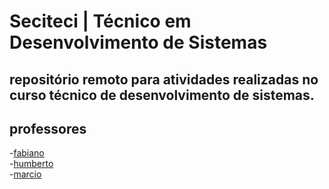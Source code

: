 # Seciteci | Técnico em Desenvolvimento de Sistemas
repositório remoto para atividades realizadas no curso técnico de desenvolvimento de sistemas.
---
## professores <br>
-[fabiano](./fabiano) <br>
-[humberto](./humberto) <br>
-[marcio](./marcio) <br>
